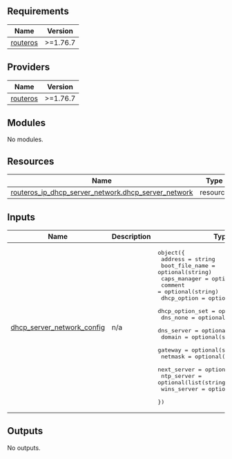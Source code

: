 <!-- BEGIN_TF_DOCS -->
## Requirements

| Name | Version |
|------|---------|
| <a name="requirement_routeros"></a> [routeros](#requirement\_routeros) | >=1.76.7 |

## Providers

| Name | Version |
|------|---------|
| <a name="provider_routeros"></a> [routeros](#provider\_routeros) | >=1.76.7 |

## Modules

No modules.

## Resources

| Name | Type |
|------|------|
| [routeros_ip_dhcp_server_network.dhcp_server_network](https://registry.terraform.io/providers/terraform-routeros/routeros/latest/docs/resources/ip_dhcp_server_network) | resource |

## Inputs

| Name | Description | Type | Default | Required |
|------|-------------|------|---------|:--------:|
| <a name="input_dhcp_server_network_config"></a> [dhcp\_server\_network\_config](#input\_dhcp\_server\_network\_config) | n/a | <pre>object({<br/>    address         = string<br/>    boot_file_name  = optional(string)<br/>    caps_manager    = optional(list(string))<br/>    comment         = optional(string)<br/>    dhcp_option     = optional(list(string))<br/>    dhcp_option_set = optional(string)<br/>    dns_none        = optional(bool)<br/>    dns_server      = optional(list(string))<br/>    domain          = optional(string)<br/>    gateway         = optional(string)<br/>    netmask         = optional(number)<br/>    next_server     = optional(string)<br/>    ntp_server      = optional(list(string))<br/>    wins_server     = optional(list(string))<br/>  })</pre> | n/a | yes |

## Outputs

No outputs.
<!-- END_TF_DOCS -->